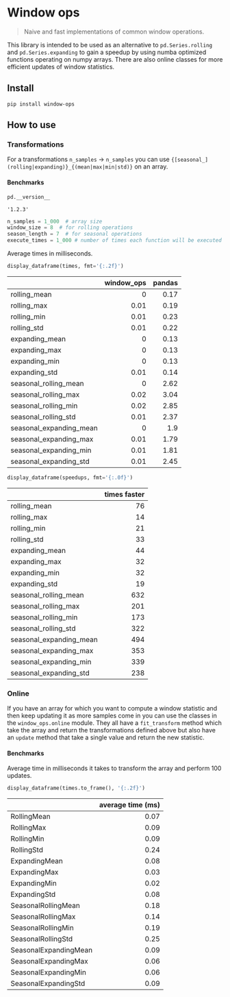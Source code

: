 # Window ops
> Naive and fast implementations of common window operations.


This library is intended to be used as an alternative to `pd.Series.rolling` and `pd.Series.expanding` to gain a speedup by using numba optimized functions operating on numpy arrays. There are also online classes for more efficient updates of window statistics.

## Install

`pip install window-ops`

## How to use

### Transformations

For a transformations `n_samples` -> `n_samples` you can use `{[seasonal_](rolling|expanding)}_{(mean|max|min|std)}` on an array.

#### Benchmarks

```python
pd.__version__
```




    '1.2.3'



```python
n_samples = 1_000  # array size
window_size = 8  # for rolling operations
season_length = 7  # for seasonal operations
execute_times = 1_000 # number of times each function will be executed
```

Average times in milliseconds.

```python
display_dataframe(times, fmt='{:.2f}')
```




|                         |   window_ops |   pandas |
|:------------------------|-------------:|---------:|
| rolling_mean            |         0    |     0.17 |
| rolling_max             |         0.01 |     0.19 |
| rolling_min             |         0.01 |     0.23 |
| rolling_std             |         0.01 |     0.22 |
| expanding_mean          |         0    |     0.13 |
| expanding_max           |         0    |     0.13 |
| expanding_min           |         0    |     0.13 |
| expanding_std           |         0.01 |     0.14 |
| seasonal_rolling_mean   |         0    |     2.62 |
| seasonal_rolling_max    |         0.02 |     3.04 |
| seasonal_rolling_min    |         0.02 |     2.85 |
| seasonal_rolling_std    |         0.01 |     2.37 |
| seasonal_expanding_mean |         0    |     1.9  |
| seasonal_expanding_max  |         0.01 |     1.79 |
| seasonal_expanding_min  |         0.01 |     1.81 |
| seasonal_expanding_std  |         0.01 |     2.45 |



```python
display_dataframe(speedups, fmt='{:.0f}')
```




|                         |   times faster |
|:------------------------|---------------:|
| rolling_mean            |             76 |
| rolling_max             |             14 |
| rolling_min             |             21 |
| rolling_std             |             33 |
| expanding_mean          |             44 |
| expanding_max           |             32 |
| expanding_min           |             32 |
| expanding_std           |             19 |
| seasonal_rolling_mean   |            632 |
| seasonal_rolling_max    |            201 |
| seasonal_rolling_min    |            173 |
| seasonal_rolling_std    |            322 |
| seasonal_expanding_mean |            494 |
| seasonal_expanding_max  |            353 |
| seasonal_expanding_min  |            339 |
| seasonal_expanding_std  |            238 |



### Online

If you have an array for which you want to compute a window statistic and then keep updating it as more samples come in you can use the classes in the `window_ops.online` module. They all have a `fit_transform` method which take the array and return the transformations defined above but also have an `update` method that take a single value and return the new statistic.

#### Benchmarks

Average time in milliseconds it takes to transform the array and perform 100 updates.

```python
display_dataframe(times.to_frame(), '{:.2f}')
```




|                       |   average time (ms) |
|:----------------------|--------------------:|
| RollingMean           |                0.07 |
| RollingMax            |                0.09 |
| RollingMin            |                0.09 |
| RollingStd            |                0.24 |
| ExpandingMean         |                0.08 |
| ExpandingMax          |                0.03 |
| ExpandingMin          |                0.02 |
| ExpandingStd          |                0.08 |
| SeasonalRollingMean   |                0.18 |
| SeasonalRollingMax    |                0.14 |
| SeasonalRollingMin    |                0.19 |
| SeasonalRollingStd    |                0.25 |
| SeasonalExpandingMean |                0.09 |
| SeasonalExpandingMax  |                0.06 |
| SeasonalExpandingMin  |                0.06 |
| SeasonalExpandingStd  |                0.09 |


